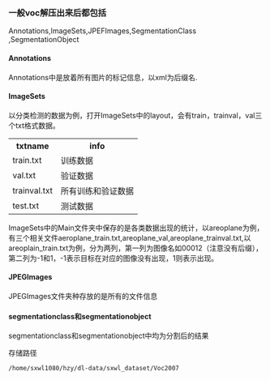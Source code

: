 ### 一般voc解压出来后都包括
Annotations,ImageSets,JPEFImages,SegmentationClass ,SegmentationObject

#### Annotations
Annotations中是放着所有图片的标记信息，以xml为后缀名.

#### ImageSets
以分类检测的数据为例，打开ImageSets中的layout，会有train，trainval，val三个txt格式数据。

<table>
  <tr>
    <th>txtname</th>
    <th>info</th>
  </tr>
  <tr>
    <td>train.txt</td>
    <td>训练数据</td>
  </tr>
  <tr>
    <td>val.txt</td>
    <td>验证数据</td>
  </tr>
    <tr>
    <td>trainval.txt</td>
    <td>所有训练和验证数据</td>
  </tr>
    <tr>
    <td>test.txt</td>
    <td>测试数据</td>
  </tr>
</table>

ImageSets中的Main文件夹中保存的是各类数据出现的统计，以areoplane为例，有三个相关文件aeroplane_train.txt,areoplane_val,areoplane_trainval.txt,以areoplain_train.txt为例，分为两列，第一列为图像名如00012（注意没有后缀），第二列为-1和1，-1表示目标在对应的图像没有出现，1则表示出现。

#### JPEGImages
JPEGImages文件夹种存放的是所有的文件信息

#### segmentationclass和segmentationobject
segmentationclass和segmentationobject中均为分割后的结果

存储路径
```
/home/sxwl1080/hzy/dl-data/sxwl_dataset/Voc2007
```